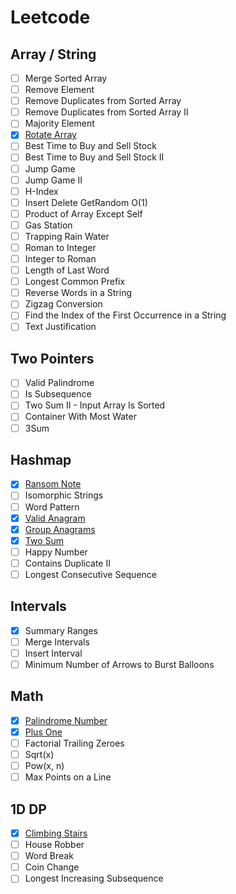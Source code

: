 # Leetcode

## Array / String
- [ ] Merge Sorted Array
- [ ] Remove Element
- [ ] Remove Duplicates from Sorted Array
- [ ] Remove Duplicates from Sorted Array II
- [ ] Majority Element
- [X] [Rotate Array](array-string/rotate-array.py)
- [ ] Best Time to Buy and Sell Stock
- [ ] Best Time to Buy and Sell Stock II
- [ ] Jump Game
- [ ] Jump Game II
- [ ] H-Index
- [ ] Insert Delete GetRandom O(1)
- [ ] Product of Array Except Self
- [ ] Gas Station
- [ ] Trapping Rain Water
- [ ] Roman to Integer
- [ ] Integer to Roman
- [ ] Length of Last Word
- [ ] Longest Common Prefix
- [ ] Reverse Words in a String
- [ ] Zigzag Conversion
- [ ] Find the Index of the First Occurrence in a String
- [ ] Text Justification

## Two Pointers
- [ ] Valid Palindrome
- [ ] Is Subsequence
- [ ] Two Sum II - Input Array Is Sorted
- [ ] Container With Most Water
- [ ] 3Sum

## Hashmap
- [X] [Ransom Note](hashmap/ransom-note.py)
- [ ] Isomorphic Strings 
- [ ] Word Pattern
- [X] [Valid Anagram](hashmap/valid-anagram.py)
- [X] [Group Anagrams](hashmap/group-anagrams.py)
- [X] [Two Sum](hashmap/two-sum.py)
- [ ] Happy Number
- [ ] Contains Duplicate II
- [ ] Longest Consecutive Sequence

## Intervals
- [X] Summary Ranges
- [ ] Merge Intervals
- [ ] Insert Interval
- [ ] Minimum Number of Arrows to Burst Balloons

## Math
- [X] [Palindrome Number](math/palindrome-number.py)
- [X] [Plus One](math/plus-one.py)
- [ ] Factorial Trailing Zeroes
- [ ] Sqrt(x)
- [ ] Pow(x, n)
- [ ] Max Points on a Line

## 1D DP
- [X] [Climbing Stairs](1d-dp/climbing-stairs.py)
- [ ] House Robber
- [ ] Word Break
- [ ] Coin Change
- [ ] Longest Increasing Subsequence

